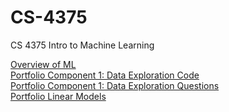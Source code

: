 # CS-4375
CS 4375 Intro to Machine Learning

[Overview of ML](Overview_of_ML.pdf) <br />
[Portfolio Component 1: Data Exploration Code](Portfolio_Component_1.cpp) <br /> 
[Portfolio Component 1: Data Exploration Questions](Portfolio_Component_1_Questions.pdf) <br />
[Portfolio Linear Models](https://github.com/Huywin500/CS-4375/tree/main/Portfolio%20Linear%20Models) <br />

